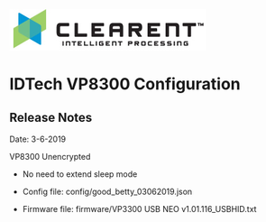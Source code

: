 ![Screenshot](docs/clearent_logo.jpg)

# IDTech VP8300 Configuration

## Release Notes

Date: 3-6-2019

VP8300 Unencrypted

* No need to extend sleep mode

* Config file: config/good_betty_03062019.json

* Firmware file: firmware/VP3300 USB NEO v1.01.116_USBHID.txt
